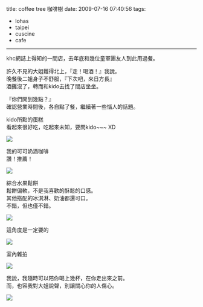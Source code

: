 title: coffee tree 咖啡樹
date: 2009-07-16 07:40:56
tags:
- lohas
- taipei
- cuscine
- cafe
---
khc網誌上得知的一間店，去年底和幾位童軍團友人到此用過餐。

許久不見的大姐難得北上，『走！喝酒！』我說。  
晚餐後二姐身子不舒服，『下次吧，來日方長』  
酒攤沒了，轉而和kido去找了間店坐坐。

『你們開到幾點？』  
確認營業時間後，各自點了餐，繼續著一些惱人的話題。

kido所點的蛋糕  
看起來很好吃，吃起來未知，要問kido~~~ XD

![](http://farm3.static.flickr.com/2490/3722265261_1641798ace.jpg)

我的可可奶酒咖啡  
讚！推薦！

![](http://farm4.static.flickr.com/3469/3722270011_22249f0a78.jpg)

綜合水果鬆餅  
鬆餅偏軟，不是我喜歡的酥鬆的口感。  
其他搭配的冰淇淋、奶油都還可口。  
不錯，但也僅不錯。

![](http://farm3.static.flickr.com/2538/3723096454_5f9256c7ce.jpg)

這角度是一定要的

![](http://farm4.static.flickr.com/3215/3723098212_c0ce3989f4.jpg)

室內雜拍

![](http://farm3.static.flickr.com/2497/3723102550_32228502f0.jpg)

我說，我隨時可以陪你喝上幾杯，在你走出來之前。  
而，也容我對大姐說聲，別讓關心你的人傷心。

![](http://farm3.static.flickr.com/2663/3722293373_7433138196.jpg)
